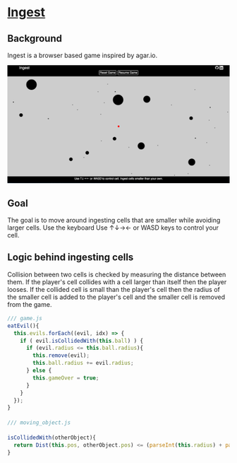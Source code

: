 # [Ingest][live_link]
[live_link]: http://www.rushabhs.com/ingest/

## Background

Ingest is a browser based game inspired by agar.io.

![game](./docs/game.png)


## Goal

The goal is to move around ingesting cells that are smaller while avoiding larger cells. Use the keyboard Use ↑↓→← or WASD keys to control your cell.

## Logic behind ingesting cells
Collision between two cells is checked by measuring the distance between them. If the player's cell collides with a cell larger than itself then the player looses. If the collided cell is small than the player's cell then the radius of the smaller cell is added to the player's cell and the smaller cell is removed from the game.

```javascript
/// game.js
eatEvil(){
  this.evils.forEach((evil, idx) => {
    if ( evil.isCollidedWith(this.ball) ) {
      if (evil.radius <= this.ball.radius){
        this.remove(evil);
        this.ball.radius += evil.radius;
      } else {
        this.gameOver = true;
      }
    }
  });
}

/// moving_object.js

isCollidedWith(otherObject){
  return Dist(this.pos, otherObject.pos) <= (parseInt(this.radius) + parseInt(otherObject.radius));
}
```
